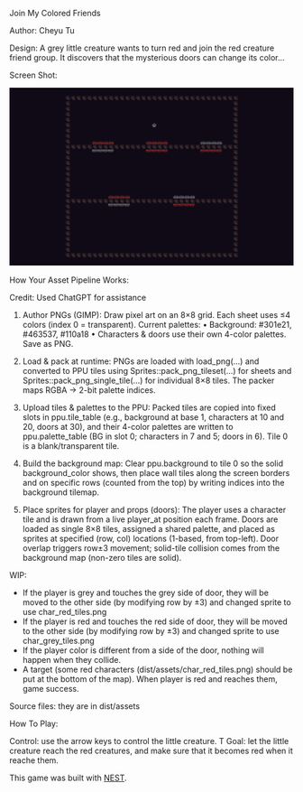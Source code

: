 Join My Colored Friends

Author: Cheyu Tu

Design:
A grey little creature wants to turn red and join the red creature friend group. It discovers that the mysterious doors can change its color...

Screen Shot:

![Game Screenshot](dist/assets/screenshot.png)

How Your Asset Pipeline Works:

Credit: Used ChatGPT for assistance
1. Author PNGs (GIMP):
Draw pixel art on an 8×8 grid. Each sheet uses ≤4 colors (index 0 = transparent). Current palettes:
• Background: #301e21, #463537, #110a18
• Characters & doors use their own 4-color palettes. Save as PNG. 

2. Load & pack at runtime:
PNGs are loaded with load_png(...) and converted to PPU tiles using Sprites::pack_png_tileset(...) for sheets and Sprites::pack_png_single_tile(...) for individual 8×8 tiles. The packer maps RGBA → 2-bit palette indices. 

3. Upload tiles & palettes to the PPU:
Packed tiles are copied into fixed slots in ppu.tile_table (e.g., background at base 1, characters at 10 and 20, doors at 30), and their 4-color palettes are written to ppu.palette_table (BG in slot 0; characters in 7 and 5; doors in 6). Tile 0 is a blank/transparent tile. 

4. Build the background map:
Clear ppu.background to tile 0 so the solid background_color shows, then place wall tiles along the screen borders and on specific rows (counted from the top) by writing indices into the background tilemap. 

5. Place sprites for player and props (doors):
The player uses a character tile and is drawn from a live player_at position each frame. Doors are loaded as single 8×8 tiles, assigned a shared palette, and placed as sprites at specified (row, col) locations (1-based, from top-left). Door overlap triggers row±3 movement; solid-tile collision comes from the background map (non-zero tiles are solid). 

WIP:
- If the player is grey and touches the grey side of door, they will be moved to the other side (by modifying row by ±3) and changed sprite to use char_red_tiles.png
- If the player is red and touches the red side of door, they will be moved to the other side (by modifying row by ±3) and changed sprite to use char_grey_tiles.png
- If the player color is different from a side of the door, nothing will happen when they collide.
- A target (some red characters (dist/assets/char_red_tiles.png) should be put at the bottom of the map). When player is red and reaches them, game success.

Source files: they are in dist/assets

How To Play:

Control: use the arrow keys to control the little creature. T
Goal: let the little creature reach the red creatures, and make sure that it becomes red when it reache them.

This game was built with [NEST](NEST.md).

